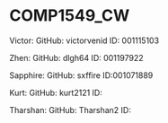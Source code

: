 # COMP1549_CW
Victor:     GitHub: victorvenid
            ID:     001115103

Zhen:       GitHub: dlgh64 
            ID:     001197922

Sapphire:   GitHub: sxffire
            ID:001071889

Kurt:       GitHub: kurt2121
            ID:

Tharshan:   GitHub: Tharshan2
            ID:
